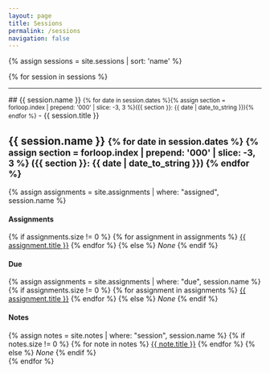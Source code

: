 ```yaml
---
layout: page
title: Sessions
permalink: /sessions
navigation: false
---
```


<!-- {% for collection in site.collections %}

<ul>
{% if collection.name and collection.docs.size != 0 %}
{% for doc in collection.docs %}
<a class="dropdown-item" href="{{ site.baseurl }}{{ doc.url }}">{{ doc.title }}</a>
{% endfor %}

    <li><a href="{{ site.baseurl }}{{ doc.url }}">{{ collection.name }} - {{ doc.title }}</a></li>
{% endif %}
</ul>
{% endfor %} -->

{% assign sessions = site.sessions | sort: 'name' %}

{% for session in sessions %}
<hr>
<div class="container">
  ## {{ session.name }} <small>{% for date in session.dates %}{% assign section = forloop.index | prepend: '000' | slice: -3, 3 %}({{ section }}: {{ date | date_to_string }}){% endfor %}</small>
  -   {{ session.title }}

  <h2>{{ session.name }}
  <small>
  {% for date in session.dates %}
  {% assign section = forloop.index | prepend: '000' | slice: -3, 3 %}
  <span class="section-{{ section }}">({{ section }}: {{ date | date_to_string }})</span>
  {% endfor %}
  </small>
  </h2>

  {% assign assignments = site.assignments | where: "assigned", session.name %}
  <h4>Assignments</h4>
  {% if assignments.size != 0 %}
  {% for assignment in assignments %}
  <a href="{{ site.baseurl }}{{ assignment.url }}">{{ assignment.title }}</a>
  {% endfor %}
  {% else %}
  <em>None</em>
  {% endif %}

  <h4>Due</h4>
  {% assign assignments = site.assignments | where: "due", session.name %}
  {% if assignments.size != 0 %}
  {% for assignment in assignments %}
  <a href="{{ site.baseurl }}{{ assignment.url }}">{{ assignment.title }}</a>
  {% endfor %}
  {% else %}
  <em>None</em>
  {% endif %}

  <h4>Notes</h4>
  {% assign notes = site.notes | where: "session", session.name %}
  {% if notes.size != 0 %}
  {% for note in notes %}
  <a href="{{ site.baseurl }}{{ note.url }}">{{ note.title }}</a>
  {% endfor %}
  {% else %}
  <em>None</em>
  {% endif %}
</div>
{% endfor %}

